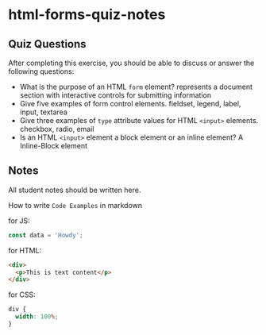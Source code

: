 # html-forms-quiz-notes

## Quiz Questions

After completing this exercise, you should be able to discuss or answer the following questions:

- What is the purpose of an HTML `form` element?
  represents a document section with interactive controls for submitting information
- Give five examples of form control elements.
  fieldset, legend, label, input, textarea
- Give three examples of `type` attribute values for HTML `<input>` elements.
  checkbox, radio, email
- Is an HTML `<input>` element a block element or an inline element?
  A Inline-Block element

## Notes

All student notes should be written here.

How to write `Code Examples` in markdown

for JS:

```javascript
const data = 'Howdy';
```

for HTML:

```html
<div>
  <p>This is text content</p>
</div>
```

for CSS:

```css
div {
  width: 100%;
}
```
